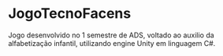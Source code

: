 # JogoTecnoFacens
Jogo desenvolvido no 1 semestre de ADS, voltado ao auxilio da alfabetização infantil, utilizando engine Unity em linguagem C#.
